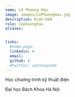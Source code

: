 ```yaml
---
name: Lê Phương Hậu
image: images/LePhuongHau.jpg
description: Điện-K68
role: lephuonghau
aliases:


links:
  #home-page: 
  linkedin: #
  email: 
  github: #
  #twitter: uptonogoode
---
```


Học chương trình kỹ thuật điện

Đại học Bách Khoa Hà Nội
